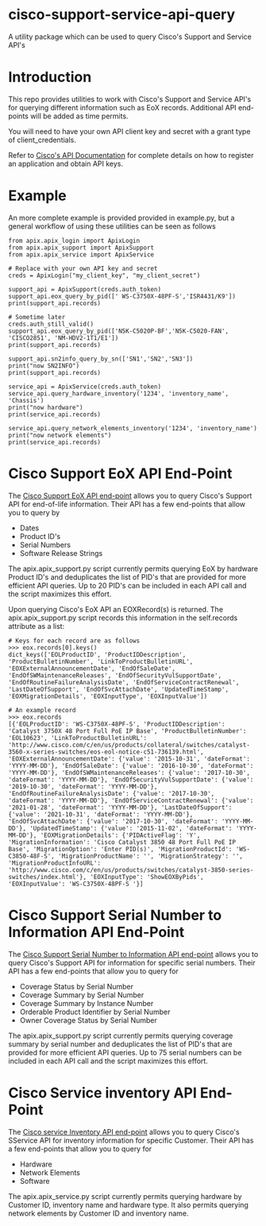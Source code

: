# cisco-support-service-api-query

A utility package which can be used to query Cisco's Support and Service API's

# Introduction

This repo provides utilities to work with Cisco's Support and Service  API's 
for querying different information such as EoX records. Additional API end-points 
will be added as time permits.

You will need to have your own API client key and secret with a grant type of
client_credentials.

Refer to [Cisco's API Documentation](https://developer.cisco.com/docs/support-apis/)
for complete details on how to register an application and obtain API keys.

# Example

An more complete example is provided provided in example.py, but a general workflow
of using these utilities can be seen as follows

```
from apix.apix_login import ApixLogin
from apix.apix_support import ApixSupport
from apix.apix_service import ApixService

# Replace with your own API key and secret
creds = ApixLogin("my_client_key", "my_client_secret")

support_api = ApixSupport(creds.auth_token)
support_api.eox_query_by_pid([' WS-C3750X-48PF-S','ISR4431/K9'])
print(support_api.records)

# Sometime later
creds.auth_still_valid()
support_api.eox_query_by_pid(['N5K-C5020P-BF','N5K-C5020-FAN', 'CISCO2851', 'NM-HDV2-1T1/E1'])
print(support_api.records)

support_api.sn2info_query_by_sn(['SN1','SN2','SN3'])
print("now SN2INFO")
print(support_api.records)

service_api = ApixService(creds.auth_token)
service_api.query_hardware_inventory('1234', 'inventory_name', 'Chassis')
print("now hardware")
print(service_api.records)

service_api.query_network_elements_inventory('1234', 'inventory_name')
print("now network elements")
print(service_api.records)
```

# Cisco Support EoX API End-Point

The [Cisco Support EoX API end-point](https://developer.cisco.com/docs/support-apis/#!eox) allows you to query Cisco's Support API for end-of-life information. Their API
has a few end-points that allow you to query by

- Dates
- Product ID's
- Serial Numbers
- Software Release Strings

The apix.apix_support.py script currently permits querying EoX by hardware Product ID's and
deduplicates the list of PID's that are provided for more efficient API queries. Up
to 20 PID's can be included in each API call and the script maximizes this effort.

Upon querying Cisco's EoX API an EOXRecord(s) is returned. The apix.apix_support.py script
records this information in the self.records attribute as a list:

```
# Keys for each record are as follows
>>> eox.records[0].keys()
dict_keys(['EOLProductID', 'ProductIDDescription', 'ProductBulletinNumber', 'LinkToProductBulletinURL', 'EOXExternalAnnouncementDate', 'EndOfSaleDate', 'EndOfSWMaintenanceReleases', 'EndOfSecurityVulSupportDate', 'EndOfRoutineFailureAnalysisDate', 'EndOfServiceContractRenewal', 'LastDateOfSupport', 'EndOfSvcAttachDate', 'UpdatedTimeStamp', 'EOXMigrationDetails', 'EOXInputType', 'EOXInputValue'])

# An example record
>>> eox.records
[{'EOLProductID': 'WS-C3750X-48PF-S', 'ProductIDDescription': 'Catalyst 3750X 48 Port Full PoE IP Base', 'ProductBulletinNumber': 'EOL10623', 'LinkToProductBulletinURL': 'http://www.cisco.com/c/en/us/products/collateral/switches/catalyst-3560-x-series-switches/eos-eol-notice-c51-736139.html', 'EOXExternalAnnouncementDate': {'value': '2015-10-31', 'dateFormat': 'YYYY-MM-DD'}, 'EndOfSaleDate': {'value': '2016-10-30', 'dateFormat': 'YYYY-MM-DD'}, 'EndOfSWMaintenanceReleases': {'value': '2017-10-30', 'dateFormat': 'YYYY-MM-DD'}, 'EndOfSecurityVulSupportDate': {'value': '2019-10-30', 'dateFormat': 'YYYY-MM-DD'}, 'EndOfRoutineFailureAnalysisDate': {'value': '2017-10-30', 'dateFormat': 'YYYY-MM-DD'}, 'EndOfServiceContractRenewal': {'value': '2021-01-28', 'dateFormat': 'YYYY-MM-DD'}, 'LastDateOfSupport': {'value': '2021-10-31', 'dateFormat': 'YYYY-MM-DD'}, 'EndOfSvcAttachDate': {'value': '2017-10-30', 'dateFormat': 'YYYY-MM-DD'}, 'UpdatedTimeStamp': {'value': '2015-11-02', 'dateFormat': 'YYYY-MM-DD'}, 'EOXMigrationDetails': {'PIDActiveFlag': 'Y', 'MigrationInformation': 'Cisco Catalyst 3850 48 Port Full PoE IP Base', 'MigrationOption': 'Enter PID(s)', 'MigrationProductId': 'WS-C3850-48F-S', 'MigrationProductName': '', 'MigrationStrategy': '', 'MigrationProductInfoURL': 'http://www.cisco.com/c/en/us/products/switches/catalyst-3850-series-switches/index.html'}, 'EOXInputType': 'ShowEOXByPids', 'EOXInputValue': 'WS-C3750X-48PF-S '}]
```
# Cisco Support Serial Number to Information API End-Point

The [Cisco Support Serial Number to Information API end-point](https://developer.cisco.com/docs/support-apis/#!serial-number-to-information/introduction) allows you to query Cisco's Support API for information for specific serial numbers. Their API
has a few end-points that allow you to query for 

- Coverage Status by Serial Number
- Coverage Summary by Serial Number
- Coverage Summary by Instance Number
- Orderable Product Identifier by Serial Number
- Owner Coverage Status by Serial Number

The apix.apix_support.py script currently permits querying coverage summary by serial number 
and deduplicates the list of PID's that are provided for more efficient API queries. Up
to 75 serial numbers can be included in each API call and the script maximizes this effort.

# Cisco Service inventory API End-Point

The [Cisco service Inventory API end-point](https://developer.cisco.com/docs/service-apis/#!inventory/inventory) allows you to query Cisco's SService API for inventory information for specific Customer. Their API
has a few end-points that allow you to query for 

- Hardware
- Network Elements
- Software

The apix.apix_service.py script currently permits querying hardware by Customer ID, inventory name 
and hardware type.  It also permits querying network elements by Customer ID and inventory name.
